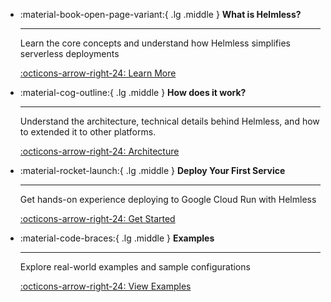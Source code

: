 <div class="grid cards" markdown>

-   :material-book-open-page-variant:{ .lg .middle } __What is Helmless?__

    ---

    Learn the core concepts and understand how Helmless simplifies serverless deployments

    [:octicons-arrow-right-24: Learn More](/docs/what-is-helmless)

-   :material-cog-outline:{ .lg .middle } __How does it work?__

    ---

    Understand the architecture, technical details behind Helmless, and how to extended it to other platforms.

    [:octicons-arrow-right-24: Architecture](/docs/architecture)

-   :material-rocket-launch:{ .lg .middle } __Deploy Your First Service__

    ---

    Get hands-on experience deploying to Google Cloud Run with Helmless

    [:octicons-arrow-right-24: Get Started](/docs/cloudrun/getting-started)

-   :material-code-braces:{ .lg .middle } __Examples__

    ---

    Explore real-world examples and sample configurations

    [:octicons-arrow-right-24: View Examples](https://github.com/helmless/helmless/tree/main/examples)

</div>
